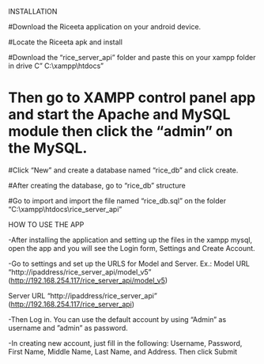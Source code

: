 
INSTALLATION

#Download the Riceeta application on your android device.

#Locate the Riceeta apk and install

#Download the “rice_server_api” folder and paste this on your xampp folder in drive C” C:\xampp\htdocs”

# Then go to XAMPP control panel app and start the Apache and MySQL module then click the “admin” on the MySQL.

#Click “New” and create a database named “rice_db” and click create.

#After creating the database, go to “rice_db” structure

#Go to import and import the file named “rice_db.sql” on the folder “C:\xampp\htdocs\rice_server_api”

HOW TO USE THE APP

-After installing the application and setting up the files in the xampp mysql, open the app and you will see the Login form, Settings and Create Account.

-Go to settings and set up the URLS for Model and Server. 
Ex.:
Model URL
“http://ipaddress/rice_server_api/model_v5” (http://192.168.254.117/rice_server_api/model_v5)

Server URL 
“http://ipaddress/rice_server_api”
(http://192.168.254.117/rice_server_api)

-Then Log in. You can use the default account by using “Admin” as username and ”admin” as password.

-In creating new account, just fill in the following: Username, Password, First Name, Middle Name, Last Name, and Address. Then click Submit
